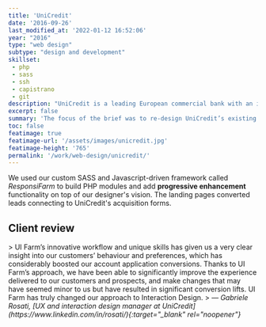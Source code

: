 ```yaml
---
title: 'UniCredit'
date: '2016-09-26'
last_modified_at: '2022-01-12 16:52:06'
year: "2016"
type: "web design"
subtype: "design and development"
skillset: 
 - php
 - sass
 - ssh
 - capistrano
 - git
description: "UniCredit is a leading European commercial bank with an international network spanning 50 markets. Designed with Sketch, built with PHP, SASS, Javascript."
excerpt: false
summary: 'The focus of the brief was to re-design UniCredit’s existing online acquisition landing pages for new customer acquisitions. We designed and developed a fully responsive site with <strong>custom experiences for smartphone, tablet and desktop</strong> to replace the existing desktop-only landing pages. Here is a brilliant <a href="https://silviamaggidesign.com/portfolio/acquisition-landing-pages-and-forms/">case study on the UX/design side</a> of the same project.'
toc: false
featimage: true
featimage-url: '/assets/images/unicredit.jpg'
featimage-height: '765'
permalink: '/work/web-design/unicredit/'
---
```

We used our custom SASS and Javascript-driven framework called <em>ResponsiFarm</em> to build PHP modules and add <strong>progressive enhancement</strong> functionality on top of our designer's vision. The landing pages converted leads connecting to UniCredit's acquisition forms.

<h2 class="text-center text-uppercase">Client review</h2>
> UI Farm’s innovative workflow and unique skills has given us a very clear insight into our customers’ behaviour and preferences, which has considerably boosted our account application conversions. Thanks to UI Farm’s approach, we have been able to significantly improve the experience delivered to our customers and prospects, and make changes that may have seemed minor to us but have resulted in significant conversion lifts. UI Farm has truly changed our approach to Interaction Design.
> <cite>— Gabriele Rosati, [UX and interaction design manager at UniCredit](https://www.linkedin.com/in/rosati/){:target="_blank" rel="noopener"}</cite>